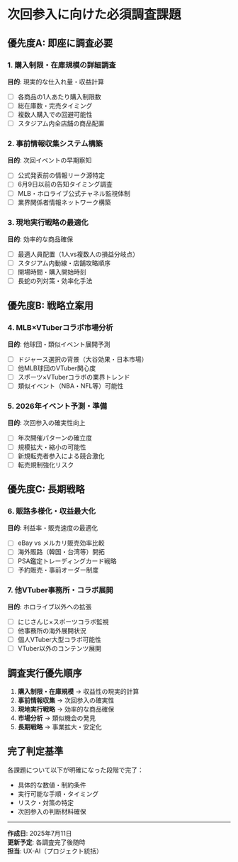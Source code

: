 # 次回参入に向けた必須調査課題

## 優先度A: 即座に調査必要

### 1. 購入制限・在庫規模の詳細調査
**目的**: 現実的な仕入れ量・収益計算
- [ ] 各商品の1人あたり購入制限数
- [ ] 総在庫数・完売タイミング
- [ ] 複数人購入での回避可能性
- [ ] スタジアム内全店舗の商品配置

### 2. 事前情報収集システム構築
**目的**: 次回イベントの早期察知
- [ ] 公式発表前の情報リーク源特定
- [ ] 6月9日以前の告知タイミング調査
- [ ] MLB・ホロライブ公式チャネル監視体制
- [ ] 業界関係者情報ネットワーク構築

### 3. 現地実行戦略の最適化
**目的**: 効率的な商品確保
- [ ] 最適人員配置（1人vs複数人の損益分岐点）
- [ ] スタジアム内動線・店舗攻略順序
- [ ] 開場時間・購入開始時刻
- [ ] 長蛇の列対策・効率化手法

## 優先度B: 戦略立案用

### 4. MLB×VTuberコラボ市場分析
**目的**: 他球団・類似イベント展開予測
- [ ] ドジャース選択の背景（大谷効果・日本市場）
- [ ] 他MLB球団のVTuber関心度
- [ ] スポーツ×VTuberコラボの業界トレンド
- [ ] 類似イベント（NBA・NFL等）可能性

### 5. 2026年イベント予測・準備
**目的**: 次回参入の確実性向上
- [ ] 年次開催パターンの確立度
- [ ] 規模拡大・縮小の可能性
- [ ] 新規転売者参入による競合激化
- [ ] 転売規制強化リスク

## 優先度C: 長期戦略

### 6. 販路多様化・収益最大化
**目的**: 利益率・販売速度の最適化
- [ ] eBay vs メルカリ販売効率比較
- [ ] 海外販路（韓国・台湾等）開拓
- [ ] PSA鑑定トレーディングカード戦略
- [ ] 予約販売・事前オーダー制度

### 7. 他VTuber事務所・コラボ展開
**目的**: ホロライブ以外への拡張
- [ ] にじさんじ×スポーツコラボ監視
- [ ] 他事務所の海外展開状況
- [ ] 個人VTuber大型コラボ可能性
- [ ] VTuber以外のコンテンツ展開

## 調査実行優先順序

1. **購入制限・在庫規模** → 収益性の現実的計算
2. **事前情報収集** → 次回参入の確実性
3. **現地実行戦略** → 効率的な商品確保
4. **市場分析** → 類似機会の発見
5. **長期戦略** → 事業拡大・安定化

## 完了判定基準

各課題について以下が明確になった段階で完了：
- 具体的な数値・制約条件
- 実行可能な手順・タイミング
- リスク・対策の特定
- 次回参入の判断材料確保

---

**作成日**: 2025年7月11日  
**更新予定**: 各調査完了後随時  
**担当**: UX-AI（プロジェクト統括）